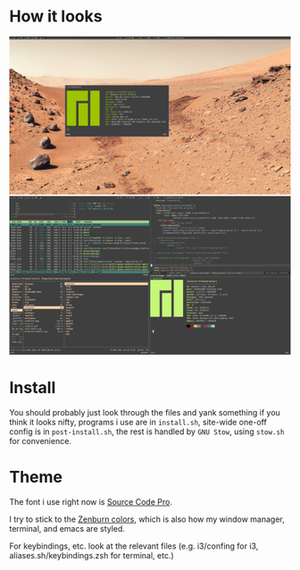 # How it looks
![Screenshot of my dotfiles in action](screen-clean.png?raw=true)
![Screenshot of my dotfiles in action](screen-dirty.png?raw=true)

# Install
You should probably just look through the files and yank something if you think
it looks nifty, programs i use are in `install.sh`, site-wide one-off config is
in `post-install.sh`, the rest is handled by `GNU Stow`, using `stow.sh` for
convenience.

# Theme
The font i use right now is [Source Code Pro](https://github.com/adobe-fonts/source-code-pro).

I try to stick to the [Zenburn colors](http://kippura.org/zenburnpage/), which
is also how my window manager, terminal, and emacs are styled.

For keybindings, etc. look at the relevant files (e.g. i3/confing for i3,
aliases.sh/keybindings.zsh for terminal, etc.)
